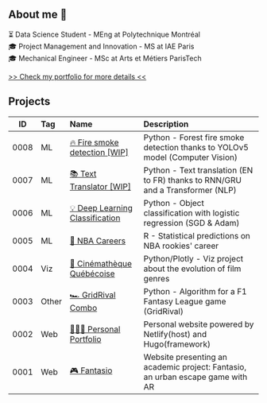 ## About me 👋

⏳  Data Science Student - MEng at Polytechnique Montréal<br />
🎓 Project Management and Innovation - MS at IAE Paris   <br />
🎓 Mechanical Engineer - MSc at Arts et Métiers ParisTech <br />

[>> Check my portfolio for more details <<](https://morganp.netlify.app/)

## Projects

ID | Tag | Name | Description
-----|:---|:----------|:-----
0008 |ML|[🔥 Fire smoke detection [WIP]](https://github.com/MorganPeju/inf8225_project) | Python - Forest fire smoke detection thanks to YOLOv5 model (Computer Vision)
0007 |ML|[📚 Text Translator [WIP]](https://github.com/MorganPeju/Probabilistic_AI/tree/main/Text_Translation) | Python - Text translation (EN to FR) thanks to RNN/GRU and a Transformer (NLP)
0006 |ML|[💡 Deep Learning Classification](https://github.com/MorganPeju/Probabilistic_AI/tree/main/Classification_Logistic_Regression) | Python - Object classification with logistic regression (SGD & Adam)
0005 |ML|[🏀 NBA Careers](https://github.com/MorganPeju/ml-nba-proj)| R - Statistical predictions on NBA rookies' career
0004 |Viz|[🎥 Cinémathèque Québécoise](https://github.com/MorganPeju/polymtl-cinematheque-cq-web)  | Python/Plotly - Viz project about the evolution of film genres
0003 |Other|[🏎 GridRival Combo](https://github.com/MorganPeju/GridRival_Combo) | Python - Algorithm for a F1 Fantasy League game (GridRival)
0002 |Web|[🙋🏼‍♂️ Personal Portfolio](https://github.com/MorganPeju/personal-hugo-website) | Personal website powered by Netlify(host) and Hugo(framework)
0001 |Web|[🎮 Fantasio](https://github.com/MorganPeju/fantasio) | Website presenting an academic project: Fantasio, an urban escape game with AR

<!--
**MorganPeju/MorganPeju** is a ✨ _special_ ✨ repository because its `README.md` (this file) appears on your GitHub profile.

Here are some ideas to get you started:

- 🔭 I’m currently working on ...
- 🌱 I’m currently learning ...
- 👯 I’m looking to collaborate on ...
- 🤔 I’m looking for help with ...
- 💬 Ask me about ...
- 📫 How to reach me: ...
- 😄 Pronouns: ...
- ⚡ Fun fact: ...
-->
